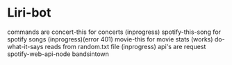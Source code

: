 # Liri-bot
commands are concert-this <band name> for concerts (inprogress)
             spotify-this-song <song name> for spotify songs (inprogress)(error 401)
             movie-this <movie name> for movie stats (works)
             do-what-it-says reads from random.txt file (inprogress)
api's are request
          spotify-web-api-node
          bandsintown
          
          
